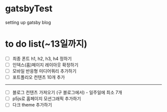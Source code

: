 # gatsbyTest
setting up gatsby blog


# to do list(~13일까지)
- [ ] 최종 폰트 h1, h2, h3, h4 정하기
- [ ] 인덱스(홈)페이지 레이아웃 확정하기 
- [ ] 모바일 반응형 미디어쿼리 추가하기
- [ ] 포트폴리오 컨텐츠 10개 추가 

---------------------------------------
- [ ] 블로그 컨텐츠 가져오기 (구 블로그에서) - 일주일에 최소 7개
- [ ] p5js로 홈페이지 모션그래픽 추가하기
- [ ] 다크 theme 추가하기
